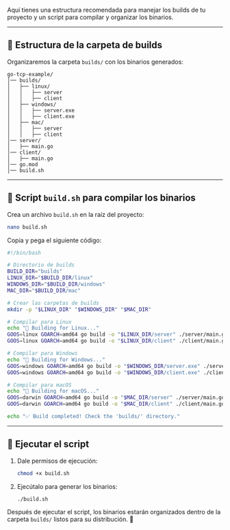 Aquí tienes una estructura recomendada para manejar los builds de tu proyecto y un script para compilar y organizar los binarios.

---

## 📂 **Estructura de la carpeta de builds**
Organizaremos la carpeta `builds/` con los binarios generados:

```
go-tcp-example/
│── builds/
│   ├── linux/
│   │   ├── server
│   │   ├── client
│   ├── windows/
│   │   ├── server.exe
│   │   ├── client.exe
│   ├── mac/
│   │   ├── server
│   │   ├── client
│── server/
│   ├── main.go
│── client/
│   ├── main.go
│── go.mod
│── build.sh
```

---

## 📝 **Script `build.sh` para compilar los binarios**
Crea un archivo `build.sh` en la raíz del proyecto:

```bash
nano build.sh
```

Copia y pega el siguiente código:

```bash
#!/bin/bash

# Directorio de builds
BUILD_DIR="builds"
LINUX_DIR="$BUILD_DIR/linux"
WINDOWS_DIR="$BUILD_DIR/windows"
MAC_DIR="$BUILD_DIR/mac"

# Crear las carpetas de builds
mkdir -p "$LINUX_DIR" "$WINDOWS_DIR" "$MAC_DIR"

# Compilar para Linux
echo "🔧 Building for Linux..."
GOOS=linux GOARCH=amd64 go build -o "$LINUX_DIR/server" ./server/main.go
GOOS=linux GOARCH=amd64 go build -o "$LINUX_DIR/client" ./client/main.go

# Compilar para Windows
echo "🔧 Building for Windows..."
GOOS=windows GOARCH=amd64 go build -o "$WINDOWS_DIR/server.exe" ./server/main.go
GOOS=windows GOARCH=amd64 go build -o "$WINDOWS_DIR/client.exe" ./client/main.go

# Compilar para macOS
echo "🔧 Building for macOS..."
GOOS=darwin GOARCH=amd64 go build -o "$MAC_DIR/server" ./server/main.go
GOOS=darwin GOARCH=amd64 go build -o "$MAC_DIR/client" ./client/main.go

echo "✅ Build completed! Check the 'builds/' directory."
```

---

## 🚀 **Ejecutar el script**
1. Dale permisos de ejecución:

   ```bash
   chmod +x build.sh
   ```

2. Ejecútalo para generar los binarios:

   ```bash
   ./build.sh
   ```

Después de ejecutar el script, los binarios estarán organizados dentro de la carpeta `builds/` listos para su distribución. 🚀